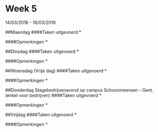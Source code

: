 # Week 5
14/03/2016 - 18/03/2016

##Maandag
####Taken uitgevoerd
* 

####Opmerkingen
* 

##Dinsdag
####Taken uitgevoerd
* 

####Opmerkingen
* 

##Woensdag (Vrije dag)
####Taken uitgevoerd
* 

####Opmerkingen
* 

##Donderdag
Stagebedrijvenavond op campus Schoonmeersen – Gent.(enkel voor bedrijven)
####Taken uitgevoerd
* 

####Opmerkingen
* 

##Vrijdag
####Taken uitgevoerd
* 

####Opmerkingen
* 